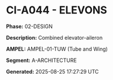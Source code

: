 # CI-A044 - ELEVONS

**Phase:** 02-DESIGN

**Description:** Combined elevator-aileron

**AMPEL:** AMPEL-01-TUW (Tube and Wing)

**Segment:** A-ARCHITECTURE

**Generated:** 2025-08-25 17:27:29 UTC
